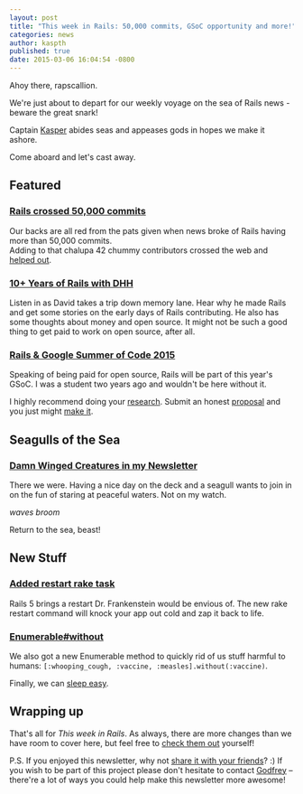 ```yaml
---
layout: post
title: "This week in Rails: 50,000 commits, GSoC opportunity and more!"
categories: news
author: kaspth
published: true
date: 2015-03-06 16:04:54 -0800
---
```


Ahoy there, rapscallion.

We're just about to depart for our weekly voyage on the sea of Rails news - beware the great snark!

Captain [Kasper](https://twitter.com/kaspth) abides seas and appeases gods in hopes we make it ashore.

Come aboard and let's cast away.

## Featured

### [Rails crossed 50,000 commits](https://github.com/rails/rails/pull/19128)

Our backs are all red from the pats given when news broke of Rails having more than 50,000 commits.  
Adding to that chalupa 42 chummy contributors crossed the web and [helped out](http://contributors.rubyonrails.org/contributors/in-time-window/this-week).

### [10+ Years of Rails with DHH](http://thechangelog.com/145/)

Listen in as David takes a trip down memory lane. Hear why he made Rails and get some stories on the early days of Rails contributing. He also has some thoughts about money and open source. It might not be such a good thing to get paid to work on open source, after all.

### [Rails & Google Summer of Code 2015](http://weblog.rubyonrails.org/2015/3/4/google-summer-of-code-2015/)

Speaking of being paid for open source, Rails will be part of this year's GSoC. I was a student two years ago and wouldn't be here without it.

I highly recommend doing your [research](https://groups.google.com/forum/#!topic/rubyonrails-gsoc/TR5EUPpWLck). Submit an honest [proposal](https://github.com/kaspth/gsoc-application) and you just might [make it](http://weblog.rubyonrails.org/2013/5/27/rails-google-summer-of-code-projects/).

## Seagulls of the Sea

### [Damn Winged Creatures in my Newsletter](https://www.google.dk/search?q=seagull&biw=1147&bih=741&tbm=isch&source=lnt&tbs=isz:ex,iszw:120,iszh:120#tbm=isch&q=seagulls+on+the+sea&imgdii=_)

There we were. Having a nice day on the deck and a seagull wants to join in on the fun of staring at peaceful waters. Not on my watch.

_waves broom_

Return to the sea, beast!

## New Stuff

### [Added restart rake task](https://github.com/rails/rails/pull/18965)

Rails 5 brings a restart Dr. Frankenstein would be envious of. The new rake restart command will knock your app out cold and zap it back to life.

### [Enumerable#without](https://github.com/rails/rails/pull/19157)

We also got a new Enumerable method to quickly rid of us stuff harmful to humans: `[:whooping_cough, :vaccine, :measles].without(:vaccine)`.

Finally, we can [sleep easy](https://twitter.com/dhh/status/511909639274123264).

## Wrapping up

That's all for _This week in Rails_. As always, there are more changes than we have room to cover here, but feel free to [check them out](https://github.com/rails/rails/commits/master) yourself!

P.S. If you enjoyed this newsletter, why not [share it with your friends](https://rails-weekly.ongoodbits.com)? :) If you wish to be part of this project please don't hesitate to contact [Godfrey](mailto:godfrey@brewhouse.io) – there're a lot of ways you could help make this newsletter more awesome!

